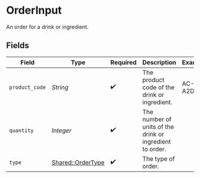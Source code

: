# OrderInput

An order for a drink or ingredient.


## Fields

| Field                                                    | Type                                                     | Required                                                 | Description                                              | Example                                                  |
| -------------------------------------------------------- | -------------------------------------------------------- | -------------------------------------------------------- | -------------------------------------------------------- | -------------------------------------------------------- |
| `product_code`                                           | *String*                                                 | :heavy_check_mark:                                       | The product code of the drink or ingredient.             | AC-A2DF3                                                 |
| `quantity`                                               | *Integer*                                                | :heavy_check_mark:                                       | The number of units of the drink or ingredient to order. |                                                          |
| `type`                                                   | [Shared::OrderType](../../models/shared/ordertype.md)    | :heavy_check_mark:                                       | The type of order.                                       |                                                          |